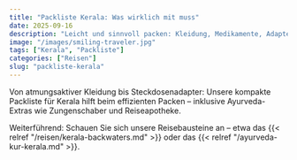 ```yaml
---
title: "Packliste Kerala: Was wirklich mit muss"
date: 2025-09-16
description: "Leicht und sinnvoll packen: Kleidung, Medikamente, Adapter, Ayurveda-Extras."
image: "/images/smiling-traveler.jpg"
tags: ["Kerala", "Packliste"]
categories: ["Reisen"]
slug: "packliste-kerala"
---
```


Von atmungsaktiver Kleidung bis Steckdosenadapter: Unsere kompakte Packliste für Kerala hilft beim effizienten Packen – inklusive Ayurveda-Extras wie Zungenschaber und Reiseapotheke.

Weiterführend: Schauen Sie sich unsere Reisebausteine an – etwa das {{< relref "/reisen/kerala-backwaters.md" >}} oder das {{< relref "/ayurveda-kur-kerala.md" >}}.

